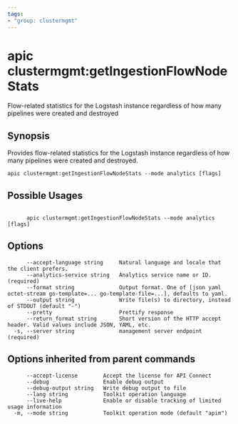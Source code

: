 ```yaml
---
tags:
- "group: clustermgmt"
---
```

# apic clustermgmt:getIngestionFlowNodeStats

Flow-related statistics for the Logstash instance regardless of how many pipelines were created and destroyed

## Synopsis

Provides flow-related statistics for the Logstash instance regardless of how many pipelines were created and destroyed.

```
apic clustermgmt:getIngestionFlowNodeStats --mode analytics [flags]
```

## Possible Usages

```

      apic clustermgmt:getIngestionFlowNodeStats --mode analytics [flags]

```

## Options

```
      --accept-language string     Natural language and locale that the client prefers.
      --analytics-service string   Analytics service name or ID. (required)
      --format string              Output format. One of [json yaml octet-stream go-template=... go-template-file=...], defaults to yaml.
      --output string              Write file(s) to directory, instead of STDOUT (default "-")
      --pretty                     Prettify response
      --return_format string       Short version of the HTTP accept header. Valid values include JSON, YAML, etc.
  -s, --server string              management server endpoint (required)
```

## Options inherited from parent commands

```
      --accept-license        Accept the license for API Connect
      --debug                 Enable debug output
      --debug-output string   Write debug output to file
      --lang string           Toolkit operation language
      --live-help             Enable or disable tracking of limited usage information
  -m, --mode string           Toolkit operation mode (default "apim")
```
